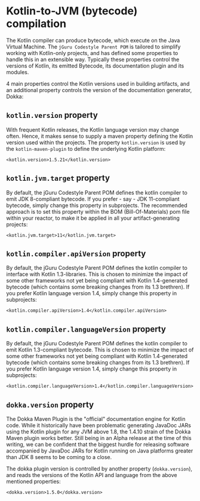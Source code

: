 # Kotlin-to-JVM (bytecode) compilation

The Kotlin compiler can produce bytecode, which execute on the Java Virtual Machine.
The `jGuru Codestyle Parent POM` is tailored to simplify working with Kotlin-only projects,
and has defined some properties to handle this in an extensible way. Typically these properties
control the versions of Kotlin, its emitted Bytecode, its documentation plugin and its modules.

4 main properties control the Kotlin versions used in building artifacts, and an additional property
controls the version of the documentation generator, Dokka:        

## `kotlin.version` property

With frequent Kotlin releases, the Kotlin language version may change often. Hence, it makes sense to 
supply a maven property defining the Kotlin version used within the projects. 
The property `kotlin.version` is used by the `kotlin-maven-plugin` to define the underlying Kotlin platform:

    <kotlin.version>1.5.21</kotlin.version>         

## `kotlin.jvm.target` property

By default, the jGuru Codestyle Parent POM defines the kotlin compiler to emit JDK 8-compliant bytecode.
If you prefer - say - JDK 11-compliant bytecode, simply change this property in subprojects. The recommended
approach is to set this property within the BOM (Bill-Of-Materials) pom file within your reactor, to make it 
be applied in all your artifact-generating projects: 

    <kotlin.jvm.target>11</kotlin.jvm.target>
    
## `kotlin.compiler.apiVersion` property

By default, the jGuru Codestyle Parent POM defines the kotlin compiler to interface with Kotlin 1.3-libraries.
This is chosen to minimize the impact of some other frameworks not yet being compliant with Kotlin 1.4-generated
bytecode (which contains some breaking changes from its 1.3 brethren).
If you prefer Kotlin language version 1.4, simply change this property in subprojects: 

    <kotlin.compiler.apiVersion>1.4</kotlin.compiler.apiVersion>
    
## `kotlin.compiler.languageVersion` property

By default, the jGuru Codestyle Parent POM defines the kotlin compiler to emit Kotlin 1.3-compliant bytecode.
This is chosen to minimize the impact of some other frameworks not yet being compliant with Kotlin 1.4-generated
bytecode (which contains some breaking changes from its 1.3 brethren).
If you prefer Kotlin language version 1.4, simply change this property in subprojects: 

    <kotlin.compiler.languageVersion>1.4</kotlin.compiler.languageVersion>
       
## `dokka.version` property

The Dokka Maven Plugin is the "official" documentation engine for Kotlin code. While it historically have been
problematic generating JavaDoc JARs using the Kotlin plugin for any JVM above 1.8, the 1.4.10 strain of the Dokka
Maven plugin works better. Still being in an Alpha release at the time of this writing, we can be confident that
the biggest hurdle for releasing software accompanied by JavaDoc JARs for Kotlin running on Java platforms greater
than JDK 8 seems to be coming to a close.

The dokka plugin version is controlled by another property (`dokka.version`), and reads the versions of the 
Kotlin API and language from the above mentioned properties: 

    <dokka.version>1.5.0</dokka.version>     
        